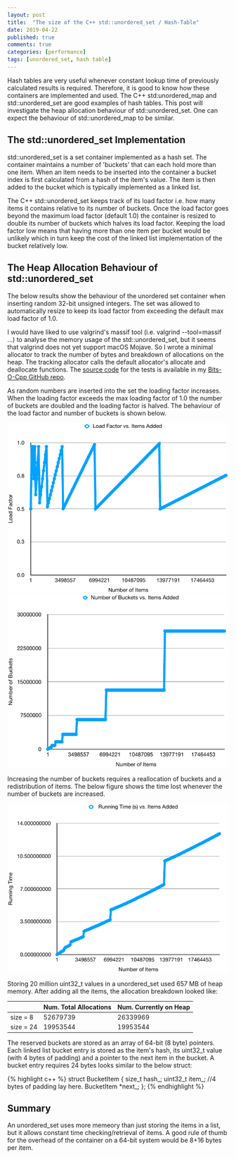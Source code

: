 ```yaml
---
layout: post
title:  "The size of the C++ std::unordered_set / Hash-Table"
date: 2019-04-22
published: true
comments: true
categories: [performance]
tags: [unordered_set, hash table]
---
```


Hash tables are very useful whenever constant lookup time of previously calculated results is required. Therefore, it is good to know how these containers are implemented and used. The C++ std:unordered_map and std::unordered_set are good examples of hash tables. This post will investigate the heap allocation behaviour of std::unordered_set. One can expect the behaviour of std::unordered_map to be similar.

## The std::unordered_set Implementation
std::unordered_set is a set container implemented as a hash set. The container maintains a number of 'buckets' that can each hold more than one item. When an item needs to be inserted into the container a bucket index is first calculated from a hash of the item's value. The item is then added to the bucket which is typically implemented as a linked list.

The C++ std::unordered_set keeps track of its load factor i.e. how many items it contains relative to its number of buckets. Once the load factor goes beyond the maximum load factor (default 1.0) the container is resized to double its number of buckets which halves its load factor. Keeping the load factor low means that having more than one item per bucket would be unlikely which in turn keep the cost of the linked list implementation of the bucket relatively low.

## The Heap Allocation Behaviour of std::unordered_set
The below results show the behaviour of the unordered set container when inserting random 32-bit unsigned integers. The set was allowed to automatically resize to keep its load factor from exceeding the default max load factor of 1.0.

I would have liked to use valgrind's massif tool (i.e. valgrind --tool=massif ...) to analyse the memory usage of the std::unordered_set, but it seems that valgrind does not yet support macOS Mojave. So I wrote a minimal allocator to track the number of bytes and breakdown of allocations on the heap. The tracking allocator calls the default allocator's allocate and deallocate functions. The [source code](https://github.com/bduvenhage/Bits-O-Cpp/blob/master/containers/main_hash_table.cpp) for the tests is available in my [Bits-O-Cpp GitHub repo](https://github.com/bduvenhage/Bits-O-Cpp).

As random numbers are inserted into the set the loading factor increases. When the loading factor exceeds the max loading factor of 1.0 the number of buckets are doubled and the loading factor is halved. The behaviour of the load factor and number of buckets is shown below.

<img src="/assets/images/unordered_set_load_factor.pdf" width="600" />

<img src="/assets/images/unordered_set_buckets.pdf" width="600" />

Increasing the number of buckets requires a reallocation of buckets and a redistribution of items. The below figure shows the time lost whenever the number of buckets are increased.

<img src="/assets/images/unordered_set_running_time.pdf" width="600" />

Storing 20 million uint32_t values in a unordered_set used 657 MB of heap memory. After adding all the items, the allocation breakdown looked like:

|           |  Num. Total Allocations | Num. Currently on Heap |
|-----------|-------------------------|------------------------|
| size = 8  | 52679739                | 26339969               |
| size = 24 | 19953544                | 19953544               |

The reserved buckets are stored as an array of 64-bit (8 byte) pointers. Each linked list bucket entry is stored as the item's hash, its uint32_t value (with 4 bytes of padding) and a pointer to the next item in the bucket. A bucket entry requires 24 bytes looks similar to the below struct:

{% highlight c++ %}
struct BucketItem
{
    size_t hash_;
    uint32_t item_; 
    //4 bytes of padding lay here.
    BucketItem *next_;
};
{% endhighlight %}


## Summary
An unordered_set uses more memeory than just storing the items in a list, but it allows constant time checking/retrieval of items. A good rule of thumb for the overhead of the container on a 64-bit system would be 8+16 bytes per item.

